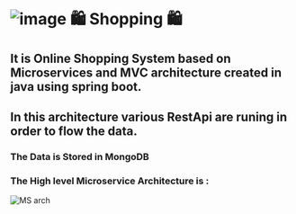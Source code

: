 # ![image](https://user-images.githubusercontent.com/54889234/217930611-066ec24d-adb7-4c9b-a99c-397b83956b97.png) :shopping: Shopping :shopping:
## It is Online Shopping System based on Microservices and MVC architecture created in java using spring boot.
## In this architecture various RestApi are runing in order to flow the data.
### The Data is Stored in MongoDB 
### The High level Microservice Architecture is :
![MS arch](https://user-images.githubusercontent.com/54889234/217929638-b3fda0bc-1542-4583-a1ce-c58d295b6884.png)
